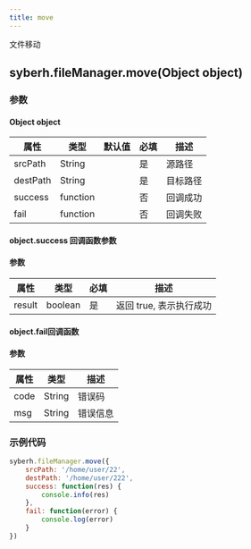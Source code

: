 ```yaml
---
title: move
---
```


文件移动


## syberh.fileManager.move(Object object)
### 参数
#### Object object
| 属性     | 类型   | 默认值  |  必填 | 描述                         |
| ---------- | ------- | -------- | ---------------- | ----------------------------------
| srcPath | String |  | 是| 源路径 |
| destPath | String |  | 是 |目标路径 |
| success | function |  |  否     | 回调成功      |
| fail   | function |  |  否     | 回调失败      |

#### object.success 回调函数参数

#### 参数

| 属性   | 类型    | 必填 | 描述                    |
| ------ | ------- | ---- | ----------------------- |
| result | boolean | 是   | 返回 true, 表示执行成功 |

#### object.fail回调函数
#### 参数
| 属性 | 类型  | 描述 |
| -- | -- | -- |
| code | String | 错误码 |
| msg | String  | 错误信息 |

### 示例代码

```javascript
syberh.fileManager.move({
    srcPath: '/home/user/22',
    destPath: '/home/user/222',
    success: function(res) {
        console.info(res)
    },
    fail: function(error) {
        console.log(error)
    }
})
```


